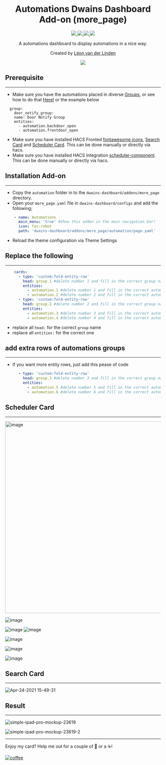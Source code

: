 <h1 align="center">Automations Dwains Dashboard Add-on (more_page)</h1>

<p align="center">
  <a href="https://dwainscheeren.github.io/dwains-lovelace-dashboard/">
    <img src="https://img.shields.io/badge/Dwains%20Dashboard-Default-299ec2.svg" />
  </a>
  <a href="https://github.com/LRvdLinden/automations_dd_addon">
    <img src="https://img.shields.io/github/v/release/LRvdLinden/automations_dd_addon" />
  </a>
    <a href="https://github.com/LRvdLinden/">
    <img src="https://img.shields.io/github/followers/LRvdLinden?style=social" />
  </a>
    </a>
    <a href="https://discord.gg/7yt64uX">
    <img src="https://img.shields.io/discord/688401603811999885" />
  </a>
</p>

<p align="center">A automations dashboard to display automations in a nice way.</p>

<p align="center">Created by <a href="https://github.com/LRvdLinden">Léon van der Linden</a>
</p> 

<p align="center">
  <img src="https://user-images.githubusercontent.com/77990847/118323287-a9e64500-b500-11eb-930b-153c87e148cb.png" />
</p>


## Prerequisite
---
- Make sure you have the automations placed in diverse [Groups](https://www.home-assistant.io/integrations/group/), or see how to do that [Here!](https://www.home-assistant.io/integrations/group/) or the example below
```
  group:
    door_notify_group:
    name: Door Notify Group
    entities:
      - automation.backdoor_open
      - automation.frontdoor_open
```
- Make sure you have installed HACS Fronted [fontawesome icons](https://github.com/thomasloven/hass-fontawesome), [Search Card](https://github.com/postlund/search-card) and [Scheduler Card](https://github.com/LRvdLinden/scheduler-card). This can be done manually or directly via hacs.
- Make sure you have installed HACS Integration [scheduler-component](https://github.com/LRvdLinden/scheduler-component). This can be done manually or directly via hacs.
 
 
## Installation Add-on
---
- Copy the `automation` folder in to the `dwains-dashboard/addons/more_page` directory.
- Open your `more_page.yaml` file in `dwains-dashboard/configs` and add the following;
 ```yaml
     - name: Automations
       main_menu: 'true' #Show this addon in the main navigation bar!
       icon: fas:robot
       path: 'dwains-dashboard/addons/more_page/automation/page.yaml'
```
- Reload the theme configuration via Theme Settings


## Replace the following
---
 ```yaml
     cards:
       - type: 'custom:fold-entity-row'
         head: group.1 #delete number 1 and fill in the correct group name
         entities:
           - automation.1 #delete number 1 and fill in the correct automation name
           - automation.2 #delete number 2 and fill in the correct automation name
       - type: 'custom:fold-entity-row'
         head: group.2 #delete number 2 and fill in the correct group name
         entities:
           - automation.3 #delete number 3 and fill in the correct automation name
           - automation.4 #delete number 4 and fill in the correct automation name
```
- replace all `head:` for the correct `group` name
- replace all `entities:` for the correct one

## add extra rows of automations groups
---

- If you want more entity rows, just add this pease of code
 ```yaml
       - type: 'custom:fold-entity-row'
         head: group.3 #delete number 3 and fill in the correct group name
         entities:
           - automation.5 #delete number 5 and fill in the correct automation name
           - automation.6 #delete number 6 and fill in the correct automation name
```

## Scheduler Card
---
<img width="621" alt="image" src="https://user-images.githubusercontent.com/77990847/114769693-d4f74080-9d6a-11eb-8e48-8a1d64d016a1.png">

![image](https://user-images.githubusercontent.com/77990847/114762691-4bdc0b80-9d62-11eb-9639-d3e2a44a2e96.gif)

![image](https://user-images.githubusercontent.com/77990847/114762740-55657380-9d62-11eb-923a-1584b70f93a8.png) ![image](https://user-images.githubusercontent.com/77990847/114762774-5e564500-9d62-11eb-946c-742d5a2f1f56.png)

![image](https://user-images.githubusercontent.com/77990847/114763055-affecf80-9d62-11eb-8078-757c999de2ff.png)

![image](https://user-images.githubusercontent.com/77990847/114763079-b55c1a00-9d62-11eb-8d95-2549bf79ecf4.png)

![image](https://user-images.githubusercontent.com/77990847/114762786-63b38f80-9d62-11eb-917d-07e39900fa7d.png)

## Search Card
---

![Apr-24-2021 15-49-31](https://user-images.githubusercontent.com/77990847/115961003-c2bc9580-a514-11eb-9a5a-70720ea8912f.gif)


## Result
---

![simple-ipad-pro-mockup-23619](https://user-images.githubusercontent.com/77990847/118323287-a9e64500-b500-11eb-930b-153c87e148cb.png)

![simple-ipad-pro-mockup-23619-2](https://user-images.githubusercontent.com/77990847/118323271-a5ba2780-b500-11eb-88e6-41785ae6c51d.png)




---
Enjoy my card? Help me out for a couple of :beers: or a :coffee:!

[![coffee](https://www.buymeacoffee.com/assets/img/custom_images/black_img.png)](https://www.buymeacoffee.com/LRvdLinden)
